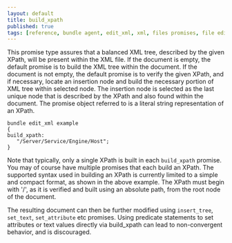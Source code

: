 ```yaml
---
layout: default
title: build_xpath
published: true
tags: [reference, bundle agent, edit_xml, xml, files promises, file editing]
---
```


This promise type assures that a balanced XML tree, described by the given
XPath, will be present within the XML file. If the document is empty, the
default promise is to build the XML tree within the document. If the document is
not empty, the default promise is to verify the given XPath, and if necessary,
locate an insertion node and build the necessary portion of XML tree within
selected node. The insertion node is selected as the last unique node that is
described by the XPath and also found within the document. The promise object
referred to is a literal string representation of an XPath.

```cf3
bundle edit_xml example
{
build_xpath:
   "/Server/Service/Engine/Host";
}
```

Note that typically, only a single XPath is built in each `build_xpath`
promise. You may of course have multiple promises that each build an
XPath. The supported syntax used in building an XPath is currently
limited to a simple and compact format, as shown in the above example.
The XPath must begin with '/', as it is verified and built using an
absolute path, from the root node of the document.

The resulting document can then be further modified using `insert_tree`,
`set_text`, `set_attribute` etc promises. Using predicate statements to set
attributes or text values directly via build_xpath can lead to non-convergent
behavior, and is discouraged.
